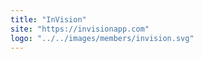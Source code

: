 ```yaml
---
title: "InVision"
site: "https://invisionapp.com"
logo: "../../images/members/invision.svg"
---
```

